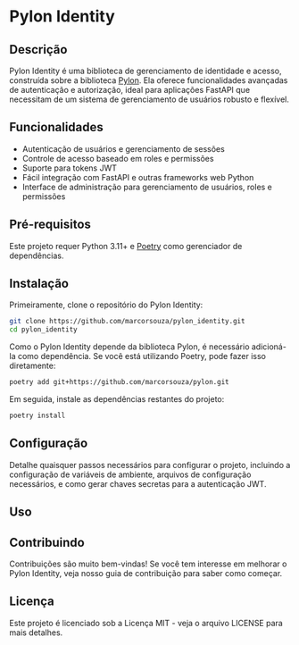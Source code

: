 # Pylon Identity

## Descrição
Pylon Identity é uma biblioteca de gerenciamento de identidade e acesso, construída sobre a biblioteca [Pylon](https://github.com/marcorsouza/pylon). Ela oferece funcionalidades avançadas de autenticação e autorização, ideal para aplicações FastAPI que necessitam de um sistema de gerenciamento de usuários robusto e flexível.

## Funcionalidades
- Autenticação de usuários e gerenciamento de sessões
- Controle de acesso baseado em roles e permissões
- Suporte para tokens JWT
- Fácil integração com FastAPI e outras frameworks web Python
- Interface de administração para gerenciamento de usuários, roles e permissões

## Pré-requisitos
Este projeto requer Python 3.11+ e [Poetry](https://python-poetry.org/) como gerenciador de dependências.

## Instalação

Primeiramente, clone o repositório do Pylon Identity:

```bash
git clone https://github.com/marcorsouza/pylon_identity.git
cd pylon_identity
```

Como o Pylon Identity depende da biblioteca Pylon, é necessário adicioná-la como dependência. Se você está utilizando Poetry, pode fazer isso diretamente:

```bash
poetry add git+https://github.com/marcorsouza/pylon.git
```

Em seguida, instale as dependências restantes do projeto:

```bash
poetry install
```

## Configuração

Detalhe quaisquer passos necessários para configurar o projeto, incluindo a configuração de variáveis de ambiente, arquivos de configuração necessários, e como gerar chaves secretas para a autenticação JWT.

## Uso

## Contribuindo
Contribuições são muito bem-vindas! Se você tem interesse em melhorar o Pylon Identity, veja nosso guia de contribuição para saber como começar.

## Licença
Este projeto é licenciado sob a Licença MIT - veja o arquivo LICENSE para mais detalhes.